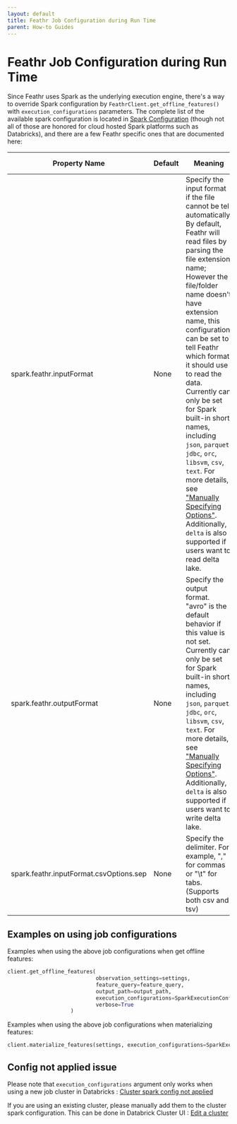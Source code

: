 ```yaml
---
layout: default
title: Feathr Job Configuration during Run Time
parent: How-to Guides
---
```


# Feathr Job Configuration during Run Time

Since Feathr uses Spark as the underlying execution engine, there's a way to override Spark configuration by `FeathrClient.get_offline_features()` with `execution_configurations` parameters. The complete list of the available spark configuration is located in [Spark Configuration](https://spark.apache.org/docs/latest/configuration.html) (though not all of those are honored for cloud hosted Spark platforms such as Databricks), and there are a few Feathr specific ones that are documented here:

| Property Name                           | Default | Meaning                                                                                                                                                                                                                                                                                                                                                                                                                                                                                                                                                                                                                                                                   | Since Version |
| --------------------------------------- | ------- | ------------------------------------------------------------------------------------------------------------------------------------------------------------------------------------------------------------------------------------------------------------------------------------------------------------------------------------------------------------------------------------------------------------------------------------------------------------------------------------------------------------------------------------------------------------------------------------------------------------------------------------------------------------------------- | ------------- |
| spark.feathr.inputFormat                | None    | Specify the input format if the file cannot be tell automatically. By default, Feathr will read files by parsing the file extension name; However the file/folder name doesn't have extension name, this configuration can be set to tell Feathr which format it should use to read the data. Currently can only be set for Spark built-in short names, including `json`, `parquet`, `jdbc`, `orc`, `libsvm`, `csv`, `text`. For more details, see ["Manually Specifying Options"](https://spark.apache.org/docs/latest/sql-data-sources-load-save-functions.html#manually-specifying-options). Additionally, `delta` is also supported if users want to read delta lake. | 0.2.1         |
| spark.feathr.outputFormat               | None    | Specify the output format. "avro" is the default behavior if this value is not set. Currently can only be set for Spark built-in short names, including `json`, `parquet`, `jdbc`, `orc`, `libsvm`, `csv`, `text`. For more details, see ["Manually Specifying Options"](https://spark.apache.org/docs/latest/sql-data-sources-load-save-functions.html#manually-specifying-options). Additionally, `delta` is also supported if users want to write delta lake.                                                                                                                                                                                                          | 0.2.1         |
| spark.feathr.inputFormat.csvOptions.sep | None    | Specify the delimiter. For example, "," for commas or "\t" for tabs. (Supports both csv and tsv)                                                                                                                                                                                                                                                                                                                                                                                                                                                                                                                                                                          | 0.6.0         |

## Examples on using job configurations

Examples when using the above job configurations when get offline features:

```python
client.get_offline_features(
                            observation_settings=settings,
                            feature_query=feature_query,
                            output_path=output_path,
                            execution_configurations=SparkExecutionConfiguration({"spark.feathr.inputFormat": "parquet", "spark.feathr.outputFormat": "parquet"}),
                            verbose=True
                    )
```

Examples when using the above job configurations when materializing features:

```python
client.materialize_features(settings, execution_configurations=SparkExecutionConfiguration({"spark.feathr.inputFormat": "parquet", "spark.feathr.outputFormat": "parquet"}))
```

## Config not applied issue
Please note that `execution_configurations` argument only works when using a new job cluster in Databricks : [Cluster spark config not applied](https://learn.microsoft.com/en-us/azure/databricks/kb/clusters/cluster-spark-config-not-applied)

If you are using an existing cluster, please manually add them to the cluster spark configuration. This can be done in Databrick Cluster UI : [Edit a cluster](https://learn.microsoft.com/en-us/azure/databricks/clusters/clusters-manage#--edit-a-cluster)



